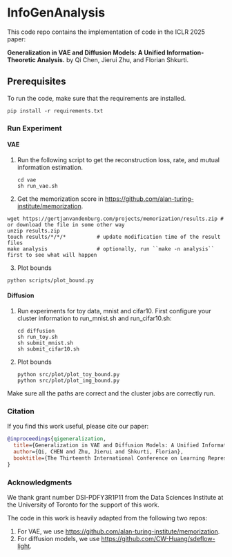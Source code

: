 # InfoGenAnalysis

This code repo contains the implementation of code in the ICLR 2025 paper:

**Generalization in VAE and Diffusion Models: A Unified Information-Theoretic Analysis.** by Qi Chen, Jierui Zhu, and Florian Shkurti.


## Prerequisites

To run the code, make sure that the requirements are installed.

```
pip install -r requirements.txt
```

### Run Experiment

#### VAE
1. Run the following script to get the reconstruction loss, rate, and mutual information estimation.
   ```
   cd vae
   sh run_vae.sh
   ```
2. Get the memorization score in https://github.com/alan-turing-institute/memorization.
   
  ```
  wget https://gertjanvandenburg.com/projects/memorization/results.zip # or download the file in some other way
  unzip results.zip
  touch results/*/*/*          # update modification time of the result files
  make analysis                # optionally, run ``make -n analysis`` first to see what will happen
  ```
3. Plot bounds
  ```
  python scripts/plot_bound.py 
  ```

#### Diffusion
1. Run experiments for toy data, mnist and cifar10. First configure your cluster information to run_mnist.sh and run_cifar10.sh:
   ```
   cd diffusion
   sh run_toy.sh
   sh submit_mnist.sh
   sh submit_cifar10.sh
   ``` 
2. Plot bounds
   ```
   python src/plot/plot_toy_bound.py 
   python src/plot/plot_img_bound.py 
   ```
Make sure all the paths are correct and the cluster jobs are correctly run.

### Citation

If you find this work useful, please cite our paper:

```bibtex
@inproceedings{qigeneralization,
  title={Generalization in VAE and Diffusion Models: A Unified Information-Theoretic Analysis},
  author={Qi, CHEN and Zhu, Jierui and Shkurti, Florian},
  booktitle={The Thirteenth International Conference on Learning Representations}
}
```


### Acknowledgments

We thank grant number DSI-PDFY3R1P11 from the Data Sciences Institute at the University of
Toronto for the support of this work.

The code in this work is heavily adapted from the following two repos:
1. For VAE, we use https://github.com/alan-turing-institute/memorization. 
2. For diffusion models, we use https://github.com/CW-Huang/sdeflow-light. 

